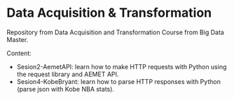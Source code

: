 # Data Acquisition & Transformation
Repository from Data Acquisition and Transformation Course from Big Data Master.

Content:
- Sesion2-AemetAPI: learn how to make HTTP requests with Python using the request library and AEMET API.
- Sesion4-KobeBryant: learn how to parse HTTP responses with Python (parse json with Kobe NBA stats).
